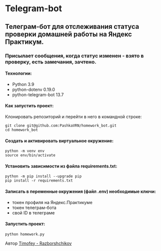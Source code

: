 # Telegram-bot

## Телеграм-бот для отслеживания статуса проверки домашней работы на Яндекс Практикум.

### Присылает сообщения, когда статус изменен - взято в проверку, есть замечания, зачтено.

#### Технологии:
- Python 3.9
- python-dotenv 0.19.0
- python-telegram-bot 13.7

#### Как запустить проект:

Клонировать репозиторий и перейти в него в командной строке:
```
git clone git@github.com:PashkaVRN/homework_bot.git
cd homework_bot
```
#### Cоздать и активировать виртуальное окружение:
```
python -m venv env
source env/bin/activate
```
#### Установить зависимости из файла requirements.txt:
```
python -m pip install --upgrade pip
pip install -r requirements.txt
```
#### Записать в переменные окружения (файл .env) необходимые ключи:

- токен профиля на Яндекс.Практикуме
- токен телеграм-бота
- свой ID в телеграме

#### Запустить проект:
```
python homework.py
```

Автор
[Timofey - Razborshchikov](https://github.com/Timofey3085)

